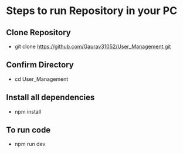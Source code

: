 # Steps to run Repository in your PC

## Clone Repository
  - git clone https://github.com/Gaurav31052/User_Management.git
  
## Confirm Directory
  - cd User_Management
  
## Install all dependencies
  - npm install
    
## To run code
  - npm run dev

